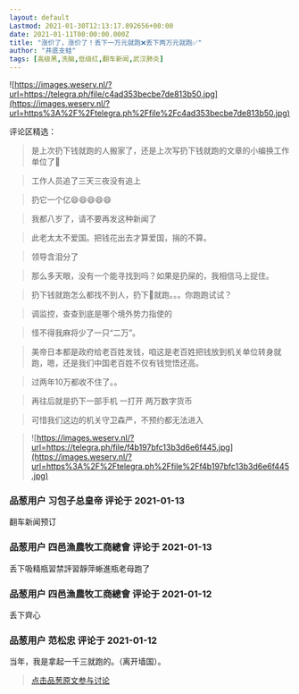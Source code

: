 ```yaml
---
layout: default
Lastmod: 2021-01-30T12:13:17.892656+00:00
date: 2021-01-11T00:00:00.000Z
title: "涨价了，涨价了！丢下一万元就跑❌丢下两万元就跑✅"
author: "井底支蛙"
tags: [高级黑,洗脑,低级红,翻车新闻,武汉肺炎]
---
```


![https://images.weserv.nl/?url=https://telegra.ph/file/c4ad353becbe7de813b50.jpg](https://images.weserv.nl/?url=https%3A%2F%2Ftelegra.ph%2Ffile%2Fc4ad353becbe7de813b50.jpg)  
  
评论区精选：  

> 是上次扔下钱就跑的人搬家了，还是上次写扔下钱就跑的文章的小编换工作单位了🤔

  

> 工作人员追了三天三夜没有追上

  

> 扔它一个亿😄😄😄😄😄

  

> 我都八岁了，请不要再发这种新闻了

  

> 此老太太不爱国。把钱花出去才算爱国，捐的不算。

  

> 领导含泪分了

  

> 那么多天眼，没有一个能寻找到吗？如果是扔屎的，我相信马上捉住。

  

> 扔下钱就跑怎么都找不到人，扔下💩就跑。。。你跑跑试试？

  

> 调监控，查查到底是哪个境外势力指使的

  

> 怪不得我麻将少了一只“二万”。

  

> 美帝日本都是政府给老百姓发钱，咱这是老百姓把钱放到机关单位转身就跑，嗯，还是我们中国老百姓不仅有钱觉悟还高。

  

> 过两年10万都收不住了。。

  

> 再往后就是扔下一部手机 一打开 两万数字货币

  

> 可惜我们这边的机关守卫森严，不预约都无法进入

  

> ![https://images.weserv.nl/?url=https://telegra.ph/file/f4b197bfc13b3d6e6f445.jpg](https://images.weserv.nl/?url=https%3A%2F%2Ftelegra.ph%2Ffile%2Ff4b197bfc13b3d6e6f445.jpg)

            
### 品葱用户 **习包子总皇帝** 评论于 2021-01-13
        
翻车新闻预订
        


            
### 品葱用户 **四邑漁農牧工商總會** 评论于 2021-01-13
        
丢下吸精瓶習禁評習靜萍蜥進瓶老母跑了
        


            
### 品葱用户 **四邑漁農牧工商總會** 评论于 2021-01-12
        
丢下齊心
        


            
### 品葱用户 **范松忠** 评论于 2021-01-12
        
当年，我是拿起一千三就跑的。（离开墙国）。
        






> [点击品葱原文参与讨论](https://pincong.rocks/article/28446)

